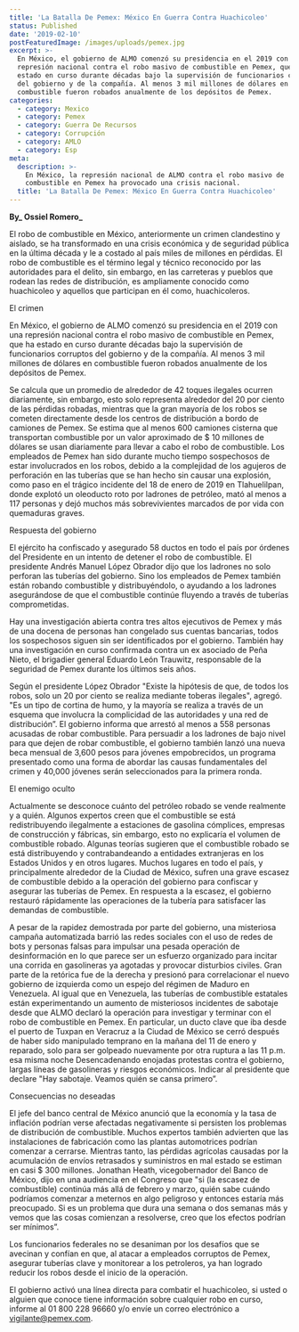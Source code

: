```yaml
---
title: 'La Batalla De Pemex: México En Guerra Contra Huachicoleo'
status: Published
date: '2019-02-10'
postFeaturedImage: /images/uploads/pemex.jpg
excerpt: >-
  En México, el gobierno de ALMO comenzó su presidencia en el 2019 con una
  represión nacional contra el robo masivo de combustible en Pemex, que ha
  estado en curso durante décadas bajo la supervisión de funcionarios corruptos
  del gobierno y de la compañía. Al menos 3 mil millones de dólares en
  combustible fueron robados anualmente de los depósitos de Pemex.
categories:
  - category: Mexico
  - category: Pemex
  - category: Guerra De Recursos
  - category: Corrupción
  - category: AMLO
  - category: Esp
meta:
  description: >-
    En México, la represión nacional de ALMO contra el robo masivo de
    combustible en Pemex ha provocado una crisis nacional.
  title: 'La Batalla De Pemex: México En Guerra Contra Huachicoleo'
---
```

**By_ Ossiel Romero_**

El robo de combustible en México, anteriormente un crimen clandestino y aislado, se ha transformado en una crisis económica y de seguridad pública en la última década y le a costado al país miles de millones en pérdidas. El robo de combustible es el término legal y técnico reconocido por las autoridades para el delito, sin embargo, en las carreteras y pueblos que rodean las redes de distribución, es ampliamente conocido como huachicoleo y aquellos que participan en él como, huachicoleros.

El crimen

En México, el gobierno de ALMO comenzó su presidencia en el 2019 con una represión nacional contra el robo masivo de combustible en Pemex, que ha estado en curso durante décadas bajo la supervisión de funcionarios corruptos del gobierno y de la compañía. Al menos 3 mil millones de dólares en combustible fueron robados anualmente de los depósitos de Pemex.

Se calcula que un promedio de alrededor de 42 toques ilegales ocurren diariamente, sin embargo, esto solo representa alrededor del 20 por ciento de las pérdidas robadas, mientras que la gran mayoría de los robos se cometen directamente desde los centros de distribución a bordo de camiones de Pemex. Se estima que al menos 600 camiones cisterna que transportan combustible por un valor aproximado de $ 10 millones de dólares se usan diariamente para llevar a cabo el robo de combustible. Los empleados de Pemex han sido durante mucho tiempo sospechosos de estar involucrados en los robos, debido a la complejidad de los agujeros de perforación en las tuberías que se han hecho sin causar una explosión, como paso en el trágico incidente del 18 de enero de 2019 en Tlahuelilpan, donde explotó un oleoducto roto por ladrones de petróleo, mató al menos a 117 personas y dejó muchos más sobrevivientes marcados de por vida con quemaduras graves.

Respuesta del gobierno

El ejército ha confiscado y asegurado 58 ductos en todo el país por órdenes del Presidente en un intento de detener el robo de combustible. El presidente Andrés Manuel López Obrador dijo que los ladrones no solo perforan las tuberías del gobierno. Sino los empleados de Pemex también están robando combustible y distribuyéndolo, o ayudando a los ladrones asegurándose de que el combustible continúe fluyendo a través de tuberías comprometidas.

Hay una investigación abierta contra tres altos ejecutivos de Pemex y más de una docena de personas han congelado sus cuentas bancarias, todos los sospechosos siguen sin ser identificados por el gobierno. También hay una investigación en curso confirmada contra un ex asociado de Peña Nieto, el brigadier general Eduardo León Trauwitz, responsable de la seguridad de Pemex durante los últimos seis años.

Según el presidente López Obrador "Existe la hipótesis de que, de todos los robos, solo un 20 por ciento se realiza mediante toberas ilegales", agregó. "Es un tipo de cortina de humo, y la mayoría se realiza a través de un esquema que involucra la complicidad de las autoridades y una red de distribución”. El gobierno informa que arrestó al menos a 558 personas acusadas de robar combustible. Para persuadir a los ladrones de bajo nivel para que dejen de robar combustible, el gobierno también lanzó una nueva beca mensual de 3,600 pesos para jóvenes empobrecidos, un programa presentado como una forma de abordar las causas fundamentales del crimen y 40,000 jóvenes serán seleccionados para la primera ronda.

El enemigo oculto

Actualmente se desconoce cuánto del petróleo robado se vende realmente y a quién. Algunos expertos creen que el combustible se está redistribuyendo ilegalmente a estaciones de gasolina cómplices, empresas de construcción y fábricas, sin embargo, esto no explicaría el volumen de combustible robado. Algunas teorías sugieren que el combustible robado se está distribuyendo y contrabandeando a entidades extranjeras en los Estados Unidos y en otros lugares. Muchos lugares en todo el país, y principalmente alrededor de la Ciudad de México, sufren una grave escasez de combustible debido a la operación del gobierno para confiscar y asegurar las tuberías de Pemex. En respuesta a la escasez, el gobierno restauró rápidamente las operaciones de la tubería para satisfacer las demandas de combustible.

A pesar de la rapidez demostrada por parte del gobierno, una misteriosa campaña automatizada barrió las redes sociales con el uso de redes de bots y personas falsas para impulsar una pesada operación de desinformación en lo que parece ser un esfuerzo organizado para incitar una corrida en gasolineras ya agotadas y provocar disturbios civiles. Gran parte de la retórica fue de la derecha y presionó para correlacionar el nuevo gobierno de izquierda como un espejo del régimen de Maduro en Venezuela. Al igual que en Venezuela, las tuberías de combustible estatales están experimentando un aumento de misteriosos incidentes de sabotaje desde que ALMO declaró la operación para investigar y terminar con el robo de combustible en Pemex. En particular, un ducto clave que iba desde el puerto de Tuxpan en Veracruz a la Ciudad de México se cerró después de haber sido manipulado temprano en la mañana del 11 de enero y reparado, solo para ser golpeado nuevamente por otra ruptura a las 11 p.m. esa misma noche Desencadenando enojadas protestas contra el gobierno, largas líneas de gasolineras y riesgos económicos. Indicar al presidente que declare "Hay sabotaje. Veamos quién se cansa primero”.

Consecuencias no deseadas

El jefe del banco central de México anunció que la economía y la tasa de inflación podrían verse afectadas negativamente si persisten los problemas de distribución de combustible. Muchos expertos también advierten que las instalaciones de fabricación como las plantas automotrices podrían comenzar a cerrarse. Mientras tanto, las pérdidas agrícolas causadas por la acumulación de envíos retrasados y suministros en mal estado se estiman en casi $ 300 millones. Jonathan Heath, vicegobernador del Banco de México, dijo en una audiencia en el Congreso que "si (la escasez de combustible) continúa más allá de febrero y marzo, quién sabe cuándo podríamos comenzar a meternos en algo peligroso y entonces estaría más preocupado. Si es un problema que dura una semana o dos semanas más y vemos que las cosas comienzan a resolverse, creo que los efectos podrían ser mínimos”.

Los funcionarios federales no se desaniman por los desafíos que se avecinan y confían en que, al atacar a empleados corruptos de Pemex, asegurar tuberías clave y monitorear a los petroleros, ya han logrado reducir los robos desde el inicio de la operación.

El gobierno activó una línea directa para combatir el huachicoleo, si usted o alguien que conoce tiene información sobre cualquier robo en curso, informe al 01 800 228 96660 y/o envíe un correo electrónico a vigilante@pemex.com.
